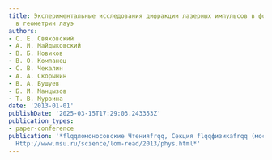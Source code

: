 ```yaml
---
title: Экспериментальные исследования дифракции лазерных импульсов в фотонных кристаллах
  в геометрии лауэ
authors:
- С. Е. Свяховский
- А. И. Майдыковский
- В. Б. Новиков
- В. О. Компанец
- С. В. Чекалин
- А. А. Скорынин
- В. А. Бушуев
- Б. И. Манцызов
- Т. В. Мурзина
date: '2013-01-01'
publishDate: '2025-03-15T17:29:03.243353Z'
publication_types:
- paper-conference
publication: '*flqqломоносовские Чтенияfrqq, Секция flqqфизикаfrqq (москва, МГУ, 2013,
  Http://www.msu.ru/science/lom-read/2013/phys.html*'
---
```


